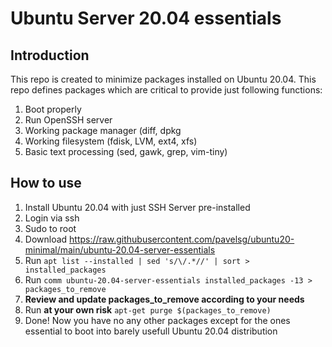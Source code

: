 # Ubuntu Server 20.04 essentials

## Introduction

This repo is created to minimize packages installed on Ubuntu 20.04. This repo defines packages which are critical to provide just following functions:
1. Boot properly
2. Run OpenSSH server
3. Working package manager (diff, dpkg
4. Working filesystem (fdisk, LVM, ext4, xfs)
5. Basic text processing (sed, gawk, grep, vim-tiny)

## How to use

1. Install Ubuntu 20.04 with just SSH Server pre-installed
2. Login via ssh
3. Sudo to root
4. Download https://raw.githubusercontent.com/pavelsg/ubuntu20-minimal/main/ubuntu-20.04-server-essentials
5. Run ```apt list --installed | sed 's/\/.*//' | sort > installed_packages```
6. Run ```comm ubuntu-20.04-server-essentials installed_packages -13 > packages_to_remove```
7. **Review and update packages_to_remove according to your needs**
8. Run **at your own risk** ```apt-get purge $(packages_to_remove)```
9. Done! Now you have no any other packages except for the ones essential to boot into barely usefull Ubuntu 20.04 distribution
